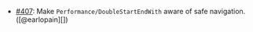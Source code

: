 * [#407](https://github.com/rubocop/rubocop-performance/issues/407): Make `Performance/DoubleStartEndWith` aware of safe navigation. ([@earlopain][])

